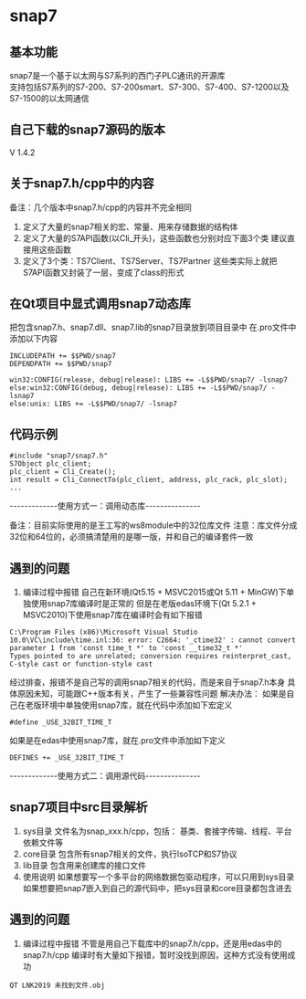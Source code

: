 # snap7

## 基本功能
snap7是一个基于以太网与S7系列的西门子PLC通讯的开源库  
支持包括S7系列的S7-200、S7-200smart、S7-300、S7-400、S7-1200以及S7-1500的以太网通信  


## 自己下载的snap7源码的版本
V 1.4.2


## 关于snap7.h/cpp中的内容
备注：几个版本中snap7.h/cpp的内容并不完全相同
1. 定义了大量的snap7相关的宏、常量、用来存储数据的结构体
2. 定义了大量的S7API函数(以Cli_开头)，这些函数也分别对应下面3个类
建议直接用这些函数
3. 定义了3个类：TS7Client、TS7Server、TS7Partner
这些类实际上就把S7API函数又封装了一层，变成了class的形式


## 在Qt项目中显式调用snap7动态库
把包含snap7.h、snap7.dll、snap7.lib的snap7目录放到项目目录中
在.pro文件中添加以下内容
```
INCLUDEPATH += $$PWD/snap7
DEPENDPATH += $$PWD/snap7

win32:CONFIG(release, debug|release): LIBS += -L$$PWD/snap7/ -lsnap7
else:win32:CONFIG(debug, debug|release): LIBS += -L$$PWD/snap7/ -lsnap7
else:unix: LIBS += -L$$PWD/snap7/ -lsnap7
```


## 代码示例
```
#include "snap7/snap7.h"
S7Object plc_client;
plc_client = Cli_Create();
int result = Cli_ConnectTo(plc_client, address, plc_rack, plc_slot);
...
```

-------------使用方式一：调用动态库---------------

备注：目前实际使用的是王工写的ws8module中的32位库文件
注意：库文件分成32位和64位的，必须搞清楚用的是哪一版，并和自己的编译套件一致

## 遇到的问题
1. 编译过程中报错
自己在新环境(Qt5.15 + MSVC2015或Qt 5.11 + MinGW)下单独使用snap7库编译时是正常的
但是在老版edas环境下(Qt 5.2.1 + MSVC2010)下使用snap7库在编译时会有如下报错
```
C:\Program Files (x86)\Microsoft Visual Studio 10.0\VC\include\time.inl:36: error: C2664: '_ctime32' : cannot convert parameter 1 from 'const time_t *' to 'const __time32_t *'
Types pointed to are unrelated; conversion requires reinterpret_cast, C-style cast or function-style cast
```
经过排查，报错不是自己写的调用snap7相关的代码，而是来自于snap7.h本身
具体原因未知，可能跟C++版本有关，产生了一些兼容性问题
解决办法：
如果是自己在老版环境中单独使用snap7库，就在代码中添加如下宏定义
```
#define _USE_32BIT_TIME_T
```
如果是在edas中使用snap7库，就在.pro文件中添加如下定义
```
DEFINES += _USE_32BIT_TIME_T
```

-------------使用方式二：调用源代码---------------

## snap7项目中src目录解析
1. sys目录
文件名为snap_xxx.h/cpp，包括：
基类、套接字传输、线程、平台依赖文件等
2. core目录
包含所有snap7相关的文件，执行IsoTCP和S7协议
3. lib目录
包含用来创建库的接口文件
4. 使用说明
如果想要写一个多平台的网络数据包驱动程序，可以只用到sys目录
如果想要把snap7嵌入到自己的源代码中，把sys目录和core目录都包含进去


## 遇到的问题
1. 编译过程中报错
不管是用自己下载库中的snap7.h/cpp，还是用edas中的snap7.h/cpp
编译时有大量如下报错，暂时没找到原因，这种方式没有使用成功
```
QT LNK2019 未找到文件.obj
```


